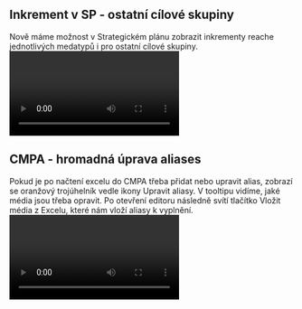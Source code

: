 ﻿---
categories: [fenix]
layout: fenix
---
## Inkrement v SP - ostatní cílové skupiny 
Nově máme možnost v Strategickém plánu zobrazit inkrementy reache jednotlivých medatypů i pro ostatní cílové skupiny. 
<video src="{{site.url}}/data/fenix_ostcs_inkrement.mp4" type="video/mp4" controls></video>

## CMPA - hromadná úprava aliases
Pokud je po načtení excelu do CMPA třeba přidat nebo upravit alias, zobrazí se oranžový trojúhelník vedle ikony Upravit aliasy. 
V tooltipu vidíme, jaké média jsou třeba opravit. 
Po otevření editoru následně svítí tlačítko Vložit média z Excelu, které nám vloží aliasy k vyplnění.
<video src="{{site.url}}/data/aliases_hromadne2.mp4" type="video/mp4" controls></video>

